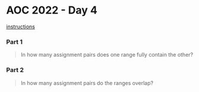 # AOC 2022 - Day 4

[instructions](https://adventofcode.com/2022/day/4)

### Part 1

> In how many assignment pairs does one range fully contain the other?

### Part 2

> In how many assignment pairs do the ranges overlap?
